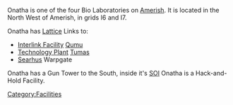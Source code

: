 Onatha is one of the four Bio Laboratories on
[Amerish](Amerish.md). It is located in the North West of
Amerish, in grids I6 and I7.

Onatha has [Lattice](Lattice.md) Links to:

- [Interlink Facility](Interlink.md)
  [Qumu](Qumu.md)
- [Technology Plant](Technology_Plant.md)
  [Tumas](Tumas.md)
- [Searhus](Searhus.md) Warpgate

Onatha has a Gun Tower to the South, inside it's [SOI](Sphere_of_Influence.md)
Onatha is a Hack-and-Hold Facility.

[Category:Facilities](Category:Facilities.md)
